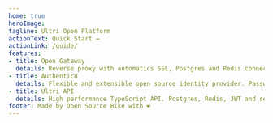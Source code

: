 ```yaml
---
home: true
heroImage: 
tagline: Ultri Open Platform
actionText: Quick Start →
actionLink: /guide/
features:
- title: Open Gateway
  details: Reverse proxy with automatics SSL, Postgres and Redis connectivity, ModeSecurity, JWT and Lua support.
- title: Authentic8
  details: Flexible and extensible open source identity provider. Passwordless magic-link logins are supported for minimal sign up friction.
- title: Ultri API
  details: High performance TypeScript API. Postgres, Redis, JWT and secure session support out of the box.
footer: Made by Open Source Bike with ❤️
---
```

